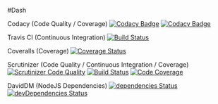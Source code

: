 #Dash

Codacy (Code Quality / Coverage)
[![Codacy Badge](https://api.codacy.com/project/badge/Grade/a45abf3dbdb54ec5bfa54a836cf2b047)](https://www.codacy.com/app/arnaudflaesch/Dash?utm_source=github.com&amp;utm_medium=referral&amp;utm_content=ArnaudFlaesch/Dash&amp;utm_campaign=Badge_Grade)
[![Codacy Badge](https://api.codacy.com/project/badge/Coverage/a45abf3dbdb54ec5bfa54a836cf2b047)](https://www.codacy.com/app/arnaudflaesch/Dash?utm_source=github.com&amp;utm_medium=referral&amp;utm_content=ArnaudFlaesch/Dash&amp;utm_campaign=Badge_Coverage)

Travis CI (Continuous Integration)
[![Build Status](https://travis-ci.org/ArnaudFlaesch/Dash.svg?branch=master)](https://travis-ci.org/ArnaudFlaesch/Dash)

Coveralls (Coverage)
[![Coverage Status](https://coveralls.io/repos/github/ArnaudFlaesch/Dash/badge.svg?branch=master)](https://coveralls.io/github/ArnaudFlaesch/Dash?branch=master)

Scrutinizer (Code Quality / Continuous Integration / Coverage)
[![Scrutinizer Code Quality](https://scrutinizer-ci.com/g/ArnaudFlaesch/Dash/badges/quality-score.png?b=master)](https://scrutinizer-ci.com/g/ArnaudFlaesch/Dash/?branch=master)
[![Build Status](https://scrutinizer-ci.com/g/ArnaudFlaesch/Dash/badges/build.png?b=master)](https://scrutinizer-ci.com/g/ArnaudFlaesch/Dash/build-status/master)
[![Code Coverage](https://scrutinizer-ci.com/g/ArnaudFlaesch/Dash/badges/coverage.png?b=master)](https://scrutinizer-ci.com/g/ArnaudFlaesch/Dash/?branch=master)

DavidDM (NodeJS Dependencies)
[![dependencies Status](https://david-dm.org/ArnaudFlaesch/Dash/status.svg)](https://david-dm.org/ArnaudFlaesch/Dash)
[![devDependencies Status](https://david-dm.org/ArnaudFlaesch/Dash/dev-status.svg)](https://david-dm.org/ArnaudFlaesch/Dash?type=dev)